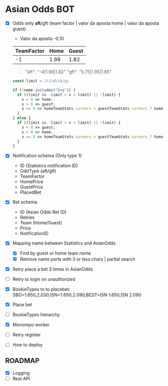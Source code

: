 # Asian Odds BOT

- [x] Odds only **aft**/gft (team factor | valor da aposta home | valor da aposta guest)

  - Valor da aposta -0,10

  | TeamFactor | Home | Guest |
  | ---------- | ---- | ----- |
  | -1         | 1.98 | 1.82  |

  > "aft": "-4|1.98|1.82" "gft": "5.75|1.95|1.85"

  ```javascript
  const limit = /\(\d\)$/gi

  if (!name.includes("Dog")) {
    if ((limit && -limit > x > limit) || !limit) {
      x < 0 => home;
      x > 0 => guest;
      x == 0 => homeTeamStats.corners > guestTeamStats.corners ? home : guest
    }
  } else {
    if ((limit && -limit > x > limit) || !limit) {
      x < 0 => guest;
      x > 0 => home;
      x == 0 => homeTeamStats.corners > guestTeamStats.corners ? home : guest
    }
  }
  ```

- [x] Notification schema (Only type 1)

  - ID (Statistics notification ID)
  - OddType (aft/gtf)
  - TeamFactor
  - HomePrice
  - GuestPrice
  - PlacedBet

- [x] Bet schema

  - ID (Asian Odds Bet ID)
  - Retries
  - Team (Home/Guest)
  - Price
  - NotificationID

- [x] Mapping name between Statistics and AsianOdds

  - [X] Find by guest or home team name
  - [X] Remove name parts with 3 or less chars | partial search

- [x] Retry place a bet 3 times in AsianOdds
- [ ] Retry to login on unauthorized

- [X] BookieTypes to to placebet: SBO=1.650,2.030;ISN=1.650,2.090;BEST=ISN 1.650,ISN 2.090

- [X] Place bet

- [ ] BookieTypes hierarchy
- [X] Monorepo worker
- [ ] Retry register
- [ ] How to deploy

## ROADMAP

- [x] Logging
- [ ] Rest API
